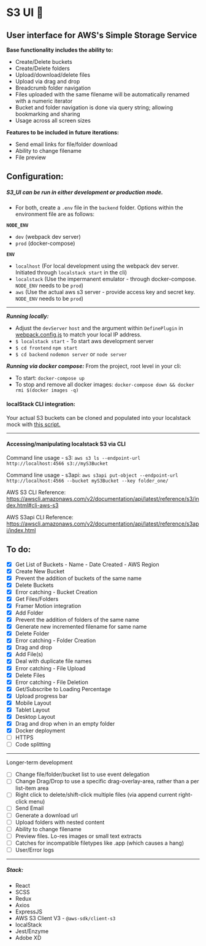 # S3 UI  :seedling:
## User interface for AWS's Simple Storage Service 

__Base functionality includes the ability to:__
* Create/Delete buckets
* Create/Delete folders
* Upload/download/delete files
* Upload via drag and drop
* Breadcrumb folder navigation
* Files uploaded with the same filename will be automatically renamed with a numeric iterator
* Bucket and folder navigation is done via query string; allowing bookmarking and sharing
* Usage across all screen sizes

__Features to be included in future iterations:__
* Send email links for file/folder download
* Ability to change filename
* File preview

## Configuration:
##### S3_UI can be run in either development or production mode.

* For both, create a `.env` file in the `backend` folder.
  Options within the environment file are as follows:
  
**`NODE_ENV`**
   - `dev` (webpack dev server)
   - `prod` (docker-compose)
  
 **`ENV`**
   - `localhost` (For local development using the webpack dev server. Initiated through `localstack start` in the cli)
   - `localstack` (Use the impermanent emulator - through docker-compose. `NODE_ENV` needs to be `prod`)
   - `aws` (Use the actual aws s3 server - provide access key and secret key. `NODE_ENV` needs to be `prod`)

---

_**Running locally:**_
* Adjust the `devServer` `host` and the argument within `DefinePlugin` in [webpack.config.js](https://github.com/MisterPea/S3-UI/blob/main-origin/frontend/webpack.config.js#L47-L53) to match your local IP address.
* `$ localstack start` - To start aws development server
* `$ cd frontend` `npm start`
* `$ cd backend` `nodemon server` or `node server`

_**Running via docker compose:**_
From the project, root level in your cli:
* To start: `docker-compose up`
* To stop and remove all docker images: `docker-compose down && docker rmi $(docker images -q)`


#### localStack CLI integration:
Your actual S3 buckets can be cloned and populated into your localstack mock with [this script.](https://github.com/MisterPea/S3-Uploader/blob/d03793e7afabbc8ad6cc0580a94cbafae822fda2/shell%20scripts/CloneS3ToLocalstack.sh)

<hr />

#### Accessing/manipulating localstack S3 via CLI
Command line usage - s3:
`aws s3 ls --endpoint-url http://localhost:4566 s3://myS3Bucket`

Command line usage - s3api: 
`aws s3api put-object --endpoint-url http://localhost:4566 --bucket myS3Bucket --key folder_one/`

AWS S3 CLI Reference: https://awscli.amazonaws.com/v2/documentation/api/latest/reference/s3/index.html#cli-aws-s3

AWS S3api CLI Reference: https://awscli.amazonaws.com/v2/documentation/api/latest/reference/s3api/index.html

## To do:
* [x] Get List of Buckets - Name - Date Created - AWS Region
* [x] Create New Bucket
* [x] Prevent the addition of buckets of the same name
* [x] Delete Buckets
* [x] Error catching - Bucket Creation
* [x] Get Files/Folders
* [x] Framer Motion integration
* [x] Add Folder
* [x] Prevent the addition of folders of the same name
* [x] Generate new incremented filename for same name
* [x] Delete Folder
* [x] Error catching - Folder Creation
* [x] Drag and drop
* [x] Add File(s)
* [x] Deal with duplicate file names
* [x] Error catching - File Upload
* [x] Delete Files
* [x] Error catching - File Deletion
* [x] Get/Subscribe to Loading Percentage
* [x] Upload progress bar
* [x] Mobile Layout
* [x] Tablet Layout
* [x] Desktop Layout
* [x] Drag and drop when in an empty folder
* [x] Docker deployment
* [ ] HTTPS
* [ ] Code splitting
<hr />

Longer-term development
* [ ] Change file/folder/bucket list to use event delegation
* [ ] Change Drag/Drop to use a specific drag-overlay-area, rather than a per list-item area
* [ ] Right click to delete/shift-click multiple files (via append current right-click menu)
* [ ] Send Email
* [ ] Generate a download url
* [ ] Upload folders with nested content
* [ ] Ability to change filename
* [ ] Preview files. Lo-res images or small text extracts
* [ ] Catches for incompatible filetypes like .app (which causes a hang)
* [ ] User/Error logs

<hr />

##### Stack:
* React
* SCSS
* Redux
* Axios
* ExpressJS
* AWS S3 Client V3 - `@aws-sdk/client-s3`
* localStack
* Jest/Enzyme
* Adobe XD
